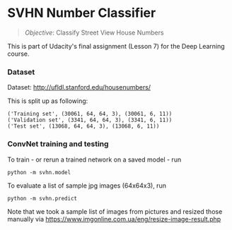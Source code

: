 # SVHN Number Classifier
> *Objective*: Classify Street View House Numbers

This is part of Udacity's final assignment (Lesson 7) for the Deep Learning course.

### Dataset

Dataset: http://ufldl.stanford.edu/housenumbers/

This is split up as following:

```
('Training set', (30061, 64, 64, 3), (30061, 6, 11))
('Validation set', (3341, 64, 64, 3), (3341, 6, 11))
('Test set', (13068, 64, 64, 3), (13068, 6, 11))
```


### ConvNet training and testing

To train - or rerun a trained network on a saved model - run

    python -m svhn.model
    
To evaluate a list of sample jpg images (64x64x3), run

    python -m svhn.predict 
    
Note that we took a sample list of images from pictures and resized those manually via https://www.imgonline.com.ua/eng/resize-image-result.php